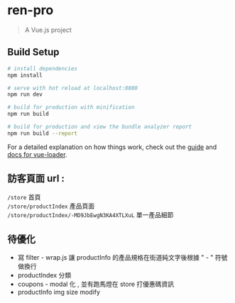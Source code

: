 # ren-pro

> A Vue.js project

## Build Setup

``` bash
# install dependencies
npm install

# serve with hot reload at localhost:8080
npm run dev

# build for production with minification
npm run build

# build for production and view the bundle analyzer report
npm run build --report
```

For a detailed explanation on how things work, check out the [guide](http://vuejs-templates.github.io/webpack/) and [docs for vue-loader](http://vuejs.github.io/vue-loader).



## 訪客頁面 url : <br>
`/store`   首頁  <br>
`/store/productIndex`  產品頁面  <br>
`/store/productIndex/-MD9JbEwgN3KA4XTLXuL`   單一產品細節 <br>


## 待優化
* 寫 filter - wrap.js 讓 productInfo 的產品規格在街道純文字後根據 " - " 符號 做換行
* productIndex 分類
* coupons - modal 化  ,  並有跑馬燈在 store 打優惠碼資訊
* productInfo img size modify 




